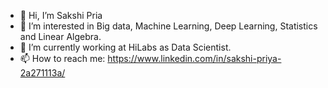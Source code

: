 - 👋 Hi, I’m Sakshi Pria
- 👀 I’m interested in Big data, Machine Learning, Deep Learning, Statistics and Linear Algebra. 
- 🔭 I’m currently working at HiLabs as Data Scientist.
- 📫 How to reach me: https://www.linkedin.com/in/sakshi-priya-2a271113a/
 

<!---
priya-sakshi/priya-sakshi is a ✨ special ✨ repository because its `README.md` (this file) appears on your GitHub profile.
You can click the Preview link to take a look at your changes.
--->
